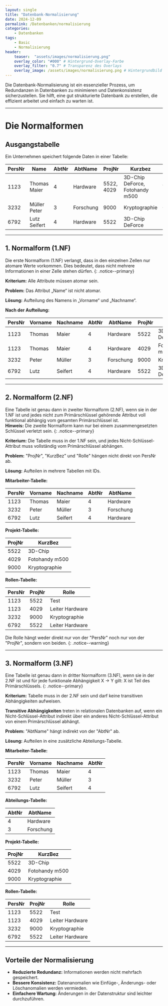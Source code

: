 ```yaml
---
layout: single
title: "Datenbank-Normalisierung"
date: 2024-12-09
permalink: /Datenbanken/normalisierung
categories:
    - Datenbanken
tags:
    - Basic
    - Normalisierung
header:
    teaser:  "assets/images/normalisierung.png"
    overlay_color: "#000" # Hintergrund-Overlay-Farbe
    overlay_filter: "0.7" # Transparenz des Overlays
    overlay_image: /assets/images/normalisierung.png # Hintergrundbild
---
```


Die Datenbank-Normalisierung ist ein essenzieller Prozess, um Redundanzen in Datenbanken zu minimieren und Datenkonsistenz sicherzustellen. Sie hilft, eine gut strukturierte Datenbank zu erstellen, die effizient arbeitet und einfach zu warten ist.

---

# Die Normalformen

## Ausgangstabelle
Ein Unternehmen speichert folgende Daten in einer Tabelle:

| PersNr | Name          | AbtNr | AbtName   | ProjNr | Kurzbez           | Rolle             |
|--------|---------------|-------|-----------|--------|-------------------|-------------------|
| 1123   | Thomas Maier  | 4     | Hardware  | 5522, 4029   | 3D-Chip DeForce, Fotohandy m500  | Test              |
| 3232   | Müller Peter  | 3     | Forschung | 9000   | Kryptographie     | Controll          |
| 6792   | Lutz Seifert  | 4     | Hardware  | 5522   | 3D-Chip DeForce   | Leiter Hardware   |

---

## 1. Normalform (1.NF)

Die erste Normalform (1.NF) verlangt, dass in den einzelnen Zellen nur atomare Werte
vorkommen. Dies bedeutet, dass nicht mehrere Informationen in einer Zelle stehen dürfen.
{: .notice--primary}

**Kriterium:** Alle Attribute müssen atomar sein.

**Problem:** Das Attribut „Name“ ist nicht atomar.

**Lösung:** Aufteilung des Namens in „Vorname“ und „Nachname“.

**Nach der Aufteilung:**

| PersNr | Vorname | Nachname | AbtNr | AbtName   | ProjNr | Kurzbez           | Rolle             |
|--------|---------|----------|-------|-----------|--------|-------------------|-------------------|
| 1123   | Thomas  | Maier    | 4     | Hardware  | 5522   | 3D-Chip DeForce   | Test              |
| 1123   | Thomas  | Maier    | 4     | Hardware  | 4029   | Fotohandy m500    | Test              |
| 3232   | Peter   | Müller   | 3     | Forschung | 9000   | Kryptographie     | Controll          |
| 6792   | Lutz    | Seifert  | 4     | Hardware  | 5522   | 3D-Chip DeForce   | Leiter Hardware   |

---

## 2. Normalform (2.NF)

Eine Tabelle ist genau dann in zweiter Normalform (2.NF), wenn sie in der 1.NF ist und jedes nicht zum Primärschlüssel gehörende Attribut voll funktional abhängig vom gesamten Primärschlüssel ist.  
**Hinweis:** Die zweite Normalform kann nur bei einem zusammengesetzten Schlüssel verletzt sein.
{: .notice--primary}

**Kriterium:** Die Tabelle muss in der 1.NF sein, und jedes Nicht-Schlüssel-Attribut muss vollständig vom Primärschlüssel abhängen.

**Problem:** "ProjNr", "KurzBez" und "Rolle" hängen nicht direkt von PersNr ab.

**Lösung:** Aufteilen in mehrere Tabellen mit IDs.

**Mitarbeiter-Tabelle:**

| PersNr | Vorname | Nachname | AbtNr | AbtName   | 
|--------|---------|----------|-------|-----------|
| 1123   | Thomas  | Maier    | 4     | Hardware  | 
| 3232   | Peter   | Müller   | 3     | Forschung | 
| 6792   | Lutz    | Seifert  | 4     | Hardware  | 


**Projekt-Tabelle:**

| ProjNr   | KurzBez        |
|----------|----------------|
| 5522     | 3D-Chip        |
| 4029     | Fotohandy m500 |
| 9000     | Kryptographie  |

**Rollen-Tabelle:**

| PersNr | ProjNr  | Rolle           |
|--------|---------|-----------------|
| 1123   | 5522    | Test            |
| 1123   | 4029    | Leiter Hardware |
| 3232   | 9000    | Kryptographie   |
| 6792   | 5522    | Leiter Hardware |

Die Rolle hängt weder direkt nur von der "PersNr" noch nur von der "ProjNr", sondern von beiden.
{: .notice--warning}

---

## 3. Normalform (3.NF)

Eine Tabelle ist genau dann in dritter Normalform (3.NF), wenn sie in der 2.NF ist und
für jede funktionale Abhängigkeit X → Y gilt: X ist Teil des Primärschlüssels.
{: .notice--primary}

**Kriterium:** Tabelle muss in der 2.NF sein und darf keine transitiven Abhängigkeiten aufweisen.

**Transitive Abhängigkeiten** treten in relationalen Datenbanken auf, wenn ein Nicht-Schlüssel-Attribut indirekt über ein anderes Nicht-Schlüssel-Attribut von einem Primärschlüssel abhängt.

**Problem:** "AbtName" hängt indirekt von der "AbtNr" ab.

**Lösung:** Aufteilen in eine zusätzliche Abteilungs-Tabelle.

**Mitarbeiter-Tabelle:**

| PersNr | Vorname | Nachname | AbtNr | 
|--------|---------|----------|-------|
| 1123   | Thomas  | Maier    | 4     | 
| 3232   | Peter   | Müller   | 3     | 
| 6792   | Lutz    | Seifert  | 4     | 

**Abteilungs-Tabelle:**

| AbtNr | AbtName   | 
|-------|-----------|
| 4     | Hardware  | 
| 3     | Forschung | 

**Projekt-Tabelle:**

| ProjNr   | KurzBez        |
|----------|----------------|
| 5522     | 3D-Chip        |
| 4029     | Fotohandy m500 |
| 9000     | Kryptographie  |

**Rollen-Tabelle:**

| PersNr | ProjNr  | Rolle           |
|--------|---------|-----------------|
| 1123   | 5522    | Test            |
| 1123   | 4029    | Leiter Hardware |
| 3232   | 9000    | Kryptographie   |
| 6792   | 5522    | Leiter Hardware |

---

## Vorteile der Normalisierung
- **Reduzierte Redundanz:** Informationen werden nicht mehrfach gespeichert.
- **Bessere Konsistenz:** Datenanomalien wie Einfüge-, Änderungs- oder Löschanomalien werden vermieden.
- **Einfachere Wartung:** Änderungen in der Datenstruktur sind leichter durchzuführen.